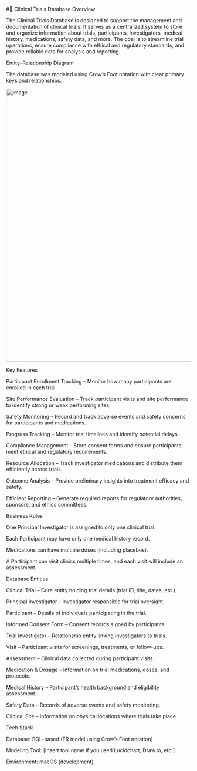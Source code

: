 #📘 Clinical Trials Database
Overview

The Clinical Trials Database is designed to support the management and documentation of clinical trials. It serves as a centralized system to store and organize information about trials, participants, investigators, medical history, medications, safety data, and more. The goal is to streamline trial operations, ensure compliance with ethical and regulatory standards, and provide reliable data for analysis and reporting.

Entity–Relationship Diagram

The database was modeled using Crow’s Foot notation with clear primary keys and relationships.

<img width="1321" height="745" alt="image" src="https://github.com/user-attachments/assets/2629722b-e180-4444-93e1-0a4123ca5e45" />


Key Features

Participant Enrollment Tracking – Monitor how many participants are enrolled in each trial.

Site Performance Evaluation – Track participant visits and site performance to identify strong or weak performing sites.

Safety Monitoring – Record and track adverse events and safety concerns for participants and medications.

Progress Tracking – Monitor trial timelines and identify potential delays.

Compliance Management – Store consent forms and ensure participants meet ethical and regulatory requirements.

Resource Allocation – Track investigator medications and distribute them efficiently across trials.

Outcome Analysis – Provide preliminary insights into treatment efficacy and safety.

Efficient Reporting – Generate required reports for regulatory authorities, sponsors, and ethics committees.

Business Rules

One Principal Investigator is assigned to only one clinical trial.

Each Participant may have only one medical history record.

Medications can have multiple doses (including placebos).

A Participant can visit clinics multiple times, and each visit will include an assessment.

Database Entities

Clinical Trial – Core entity holding trial details (trial ID, title, dates, etc.).

Principal Investigator – Investigator responsible for trial oversight.

Participant – Details of individuals participating in the trial.

Informed Consent Form – Consent records signed by participants.

Trial Investigator – Relationship entity linking investigators to trials.

Visit – Participant visits for screenings, treatments, or follow-ups.

Assessment – Clinical data collected during participant visits.

Medication & Dosage – Information on trial medications, doses, and protocols.

Medical History – Participant’s health background and eligibility assessment.

Safety Data – Records of adverse events and safety monitoring.

Clinical Site – Information on physical locations where trials take place.

Tech Stack

Database: SQL-based (ER model using Crow’s Foot notation)

Modeling Tool: [Insert tool name if you used Lucidchart, Draw.io, etc.]

Environment: macOS (development)
